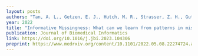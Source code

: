 ```yaml
---
layout: posts
authors: "Tan, A. L., Getzen, E. J., Hutch, M. R., Strasser, Z. H., Gutiérrez-Sacristán, A., Le, T. T., ... and Holmes, J. H. "
year: 2022
title: "Informative Missingness: What can we learn from patterns in missing laboratory data in the electronic health record?"
publication: Journal of Biomedical Informatics
link: https://doi.org/10.1016/j.jbi.2023.104306
preprint: https://www.medrxiv.org/content/10.1101/2022.05.08.22274724.abstract
---
```

